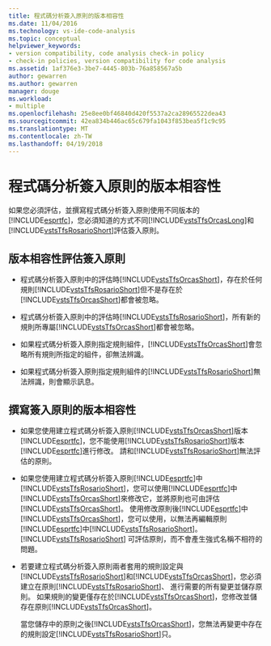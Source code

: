 ```yaml
---
title: 程式碼分析簽入原則的版本相容性
ms.date: 11/04/2016
ms.technology: vs-ide-code-analysis
ms.topic: conceptual
helpviewer_keywords:
- version compatibility, code analysis check-in policy
- check-in policies, version compatibility for code analysis
ms.assetid: 1af376e3-3be7-4445-803b-76a858567a5b
author: gewarren
ms.author: gewarren
manager: douge
ms.workload:
- multiple
ms.openlocfilehash: 25e8ee0bf46840d420f5537a2ca28965522dea43
ms.sourcegitcommit: 42ea834b446ac65c679fa1043f853bea5f1c9c95
ms.translationtype: MT
ms.contentlocale: zh-TW
ms.lasthandoff: 04/19/2018
---
```

# <a name="version-compatibility-for-code-analysis-check-in-policies"></a>程式碼分析簽入原則的版本相容性
如果您必須評估，並撰寫程式碼分析簽入原則使用不同版本的[!INCLUDE[esprtfc](../code-quality/includes/esprtfc_md.md)]，您必須知道的方式不同[!INCLUDE[vstsTfsOrcasLong](../code-quality/includes/vststfsorcaslong_md.md)]和[!INCLUDE[vstsTfsRosarioShort](../code-quality/includes/vststfsrosarioshort_md.md)]評估簽入原則。

## <a name="version-compatibility-for-evaluating-check-in-policies"></a>版本相容性評估簽入原則

-   程式碼分析簽入原則中的評估時[!INCLUDE[vstsTfsOrcasShort](../code-quality/includes/vststfsorcasshort_md.md)]，存在於任何規則[!INCLUDE[vstsTfsRosarioShort](../code-quality/includes/vststfsrosarioshort_md.md)]但不是存在於[!INCLUDE[vstsTfsOrcasShort](../code-quality/includes/vststfsorcasshort_md.md)]都會被忽略。

-   程式碼分析簽入原則中的評估時[!INCLUDE[vstsTfsRosarioShort](../code-quality/includes/vststfsrosarioshort_md.md)]，所有新的規則所專屬[!INCLUDE[vstsTfsOrcasShort](../code-quality/includes/vststfsorcasshort_md.md)]都會被忽略。

-   如果程式碼分析簽入原則指定規則組件，[!INCLUDE[vstsTfsOrcasShort](../code-quality/includes/vststfsorcasshort_md.md)]會忽略所有規則所指定的組件，卻無法辨識。

-   如果程式碼分析簽入原則指定規則組件的[!INCLUDE[vstsTfsRosarioShort](../code-quality/includes/vststfsrosarioshort_md.md)]無法辨識，則會顯示訊息。

## <a name="version-compatibility-for-authoring-check-in-policies"></a>撰寫簽入原則的版本相容性

-   如果您使用建立程式碼分析簽入原則[!INCLUDE[vstsTfsOrcasShort](../code-quality/includes/vststfsorcasshort_md.md)]版本[!INCLUDE[esprtfc](../code-quality/includes/esprtfc_md.md)]，您不能使用[!INCLUDE[vstsTfsRosarioShort](../code-quality/includes/vststfsrosarioshort_md.md)]版本[!INCLUDE[esprtfc](../code-quality/includes/esprtfc_md.md)]進行修改。 請和[!INCLUDE[vstsTfsRosarioShort](../code-quality/includes/vststfsrosarioshort_md.md)]無法評估的原則。

-   如果您使用建立程式碼分析簽入原則[!INCLUDE[esprtfc](../code-quality/includes/esprtfc_md.md)]中[!INCLUDE[vstsTfsRosarioShort](../code-quality/includes/vststfsrosarioshort_md.md)]，您可以使用[!INCLUDE[esprtfc](../code-quality/includes/esprtfc_md.md)]中[!INCLUDE[vstsTfsOrcasShort](../code-quality/includes/vststfsorcasshort_md.md)]來修改它，並將原則也可由評估[!INCLUDE[vstsTfsOrcasShort](../code-quality/includes/vststfsorcasshort_md.md)]。 使用修改原則後[!INCLUDE[esprtfc](../code-quality/includes/esprtfc_md.md)]中[!INCLUDE[vstsTfsOrcasShort](../code-quality/includes/vststfsorcasshort_md.md)]，您可以使用，以無法再編輯原則[!INCLUDE[esprtfc](../code-quality/includes/esprtfc_md.md)]中[!INCLUDE[vstsTfsRosarioShort](../code-quality/includes/vststfsrosarioshort_md.md)]。 [!INCLUDE[vstsTfsRosarioShort](../code-quality/includes/vststfsrosarioshort_md.md)] 可評估原則，而不會產生強式名稱不相符的問題。

-   若要建立程式碼分析簽入原則兩者套用的規則設定與[!INCLUDE[vstsTfsRosarioShort](../code-quality/includes/vststfsrosarioshort_md.md)]和[!INCLUDE[vstsTfsOrcasShort](../code-quality/includes/vststfsorcasshort_md.md)]，您必須建立在原則[!INCLUDE[vstsTfsRosarioShort](../code-quality/includes/vststfsrosarioshort_md.md)]、 進行需要的所有變更並儲存原則。 如果規則的變更僅存在於[!INCLUDE[vstsTfsOrcasShort](../code-quality/includes/vststfsorcasshort_md.md)]，您修改並儲存在原則[!INCLUDE[vstsTfsOrcasShort](../code-quality/includes/vststfsorcasshort_md.md)]。

     當您儲存中的原則之後[!INCLUDE[vstsTfsOrcasShort](../code-quality/includes/vststfsorcasshort_md.md)]，您無法再變更中存在的規則設定[!INCLUDE[vstsTfsRosarioShort](../code-quality/includes/vststfsrosarioshort_md.md)]只。